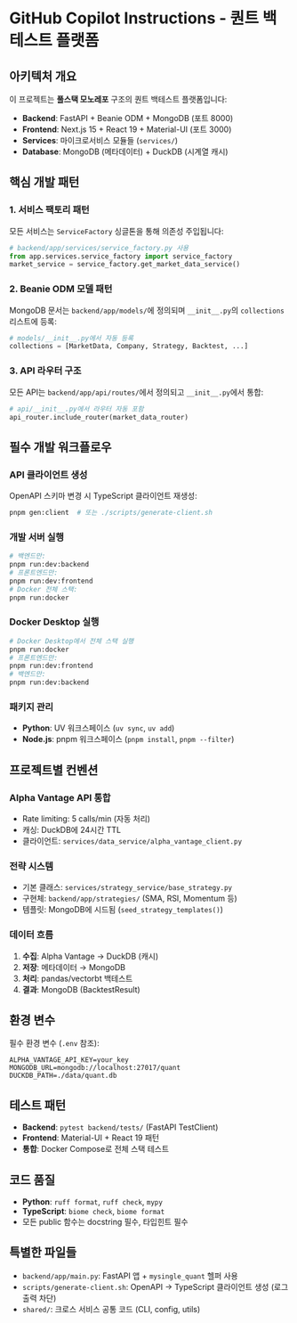 # GitHub Copilot Instructions - 퀀트 백테스트 플랫폼

## 아키텍처 개요

이 프로젝트는 **풀스택 모노레포** 구조의 퀀트 백테스트 플랫폼입니다:

- **Backend**: FastAPI + Beanie ODM + MongoDB (포트 8000)
- **Frontend**: Next.js 15 + React 19 + Material-UI (포트 3000)
- **Services**: 마이크로서비스 모듈들 (`services/`)
- **Database**: MongoDB (메타데이터) + DuckDB (시계열 캐시)

## 핵심 개발 패턴

### 1. 서비스 팩토리 패턴

모든 서비스는 `ServiceFactory` 싱글톤을 통해 의존성 주입됩니다:

```python
# backend/app/services/service_factory.py 사용
from app.services.service_factory import service_factory
market_service = service_factory.get_market_data_service()
```

### 2. Beanie ODM 모델 패턴

MongoDB 문서는 `backend/app/models/`에 정의되며 `__init__.py`의 `collections` 리스트에 등록:

```python
# models/__init__.py에서 자동 등록
collections = [MarketData, Company, Strategy, Backtest, ...]
```

### 3. API 라우터 구조

모든 API는 `backend/app/api/routes/`에서 정의되고 `__init__.py`에서 통합:

```python
# api/__init__.py에서 라우터 자동 포함
api_router.include_router(market_data_router)
```

## 필수 개발 워크플로우

### API 클라이언트 생성

OpenAPI 스키마 변경 시 TypeScript 클라이언트 재생성:

```bash
pnpm gen:client  # 또는 ./scripts/generate-client.sh
```

### 개발 서버 실행

```bash
# 백엔드만:
pnpm run:dev:backend
# 프론트엔드만:
pnpm run:dev:frontend
# Docker 전체 스택:
pnpm run:docker
```

### Docker Desktop 실행

```bash
# Docker Desktop에서 전체 스택 실행
pnpm run:docker
# 프론트엔드만:
pnpm run:dev:frontend
# 백엔드만:
pnpm run:dev:backend
```

### 패키지 관리

- **Python**: UV 워크스페이스 (`uv sync`, `uv add`)
- **Node.js**: pnpm 워크스페이스 (`pnpm install`, `pnpm --filter`)

## 프로젝트별 컨벤션

### Alpha Vantage API 통합

- Rate limiting: 5 calls/min (자동 처리)
- 캐싱: DuckDB에 24시간 TTL
- 클라이언트: `services/data_service/alpha_vantage_client.py`

### 전략 시스템

- 기본 클래스: `services/strategy_service/base_strategy.py`
- 구현체: `backend/app/strategies/` (SMA, RSI, Momentum 등)
- 템플릿: MongoDB에 시드됨 (`seed_strategy_templates()`)

### 데이터 흐름

1. **수집**: Alpha Vantage → DuckDB (캐시)
2. **저장**: 메타데이터 → MongoDB
3. **처리**: pandas/vectorbt 백테스트
4. **결과**: MongoDB (BacktestResult)

## 환경 변수

필수 환경 변수 (`.env` 참조):

```
ALPHA_VANTAGE_API_KEY=your_key
MONGODB_URL=mongodb://localhost:27017/quant
DUCKDB_PATH=./data/quant.db
```

## 테스트 패턴

- **Backend**: `pytest backend/tests/` (FastAPI TestClient)
- **Frontend**: Material-UI + React 19 패턴
- **통합**: Docker Compose로 전체 스택 테스트

## 코드 품질

- **Python**: `ruff format`, `ruff check`, `mypy`
- **TypeScript**: `biome check`, `biome format`
- 모든 public 함수는 docstring 필수, 타입힌트 필수

## 특별한 파일들

- `backend/app/main.py`: FastAPI 앱 + `mysingle_quant` 헬퍼 사용
- `scripts/generate-client.sh`: OpenAPI → TypeScript 클라이언트 생성 (로그 출력 차단)
- `shared/`: 크로스 서비스 공통 코드 (CLI, config, utils)
